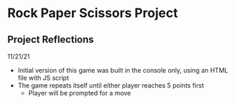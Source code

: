 # Rock Paper Scissors Project

## Project Reflections
11/21/21
- Initial version of this game was built in the console only, using an HTML file with JS script 
- The game repeats itself until either player reaches 5 points first
  - Player will be prompted for a move 